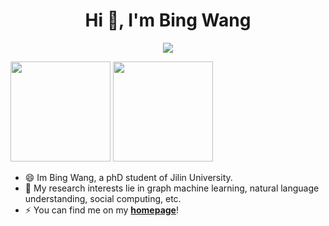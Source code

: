 <h1 align="center">Hi 👋, I'm Bing Wang</h1>

<p align="center"> 
  <img src="https://profile-counter.glitch.me/wangbing1416/count.svg" />
</p>

<img height="160px" src="https://github-readme-stats-git-masterrstaa-rickstaa.vercel.app/api?username=wangbing1416&theme=github_dark" /> <img height="160px" src="https://github-readme-stats-git-masterrstaa-rickstaa.vercel.app/api/top-langs/?username=wangbing1416&theme=github_dark" />


- 😄 Im Bing Wang, a phD student of Jilin University.
- 🔭 My research interests lie in graph machine learning, natural language understanding, social computing, etc.
- ⚡ You can find me on my [**homepage**](https://wangbing1416.github.io)!

